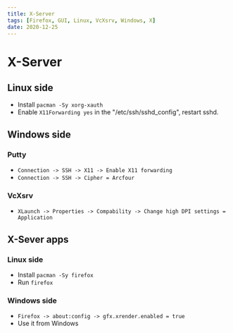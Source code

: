 ```yaml
---
title: X-Server
tags: [Firefox, GUI, Linux, VcXsrv, Windows, X]
date: 2020-12-25
---
```


# X-Server

## Linux side

- Install `pacman -Sy xorg-xauth`
- Enable `X11Forwarding yes` in the "/etc/ssh/sshd_config", restart sshd.

## Windows side

### Putty

- `Connection -> SSH -> X11 -> Enable X11 forwarding`
- `Connection -> SSH -> Cipher = Arcfour`

### VcXsrv

- `XLaunch -> Properties -> Compability -> Change high DPI settings = Application`

## X-Sever apps

### Linux side

- Install `pacman -Sy firefox`
- Run `firefox`

### Windows side

- `Firefox -> about:config -> gfx.xrender.enabled = true`
- Use it from Windows